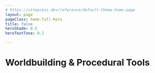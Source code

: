 ```yaml
---
# https://vitepress.dev/reference/default-theme-home-page
layout: page
pageClass: home-full-hero
title: false
heroShade: 0.5
heroTextTone: 0.2

---
```


<div
  class="home-hero-image"
  :style="{ '--home-hero-shade-control': heroShade }"
>
  <div
    class="home-hero-content"
    :style="{ '--home-hero-text-tone': heroTextTone }"
  >
    <h1>Worldbuilding &amp; Procedural Tools</h1>
  </div>
</div>

<script setup>
import { computed } from 'vue'
import { useData } from 'vitepress'

const { frontmatter } = useData()

const heroShade = computed(() => {
  const raw = Number(frontmatter.value.heroShade ?? 0)

  if (!Number.isFinite(raw)) {
    return 0
  }

  return Math.max(-1, Math.min(1, raw))
})

const fallbackTone = computed(() => (heroShade.value < 0 ? 0 : 1))

const heroTextTone = computed(() => {
  const raw = Number(frontmatter.value.heroTextTone ?? fallbackTone.value)

  if (!Number.isFinite(raw)) {
    return fallbackTone.value
  }

  return Math.max(0, Math.min(1, raw))
})
</script>
